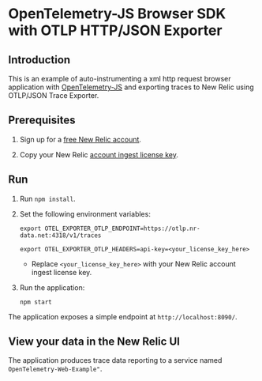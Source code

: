 # OpenTelemetry-JS Browser SDK with OTLP HTTP/JSON Exporter

## Introduction

This is an example of auto-instrumenting a xml http request browser application with [OpenTelemetry-JS](https://github.com/open-telemetry/opentelemetry-js-contrib/tree/main/metapackages/auto-instrumentations-web) and exporting traces to New Relic using OTLP/JSON Trace Exporter.

## Prerequisites

1. Sign up for a [free New Relic account](https://newrelic.com/signup).

2. Copy your New Relic [account ingest license key](https://one.newrelic.com/launcher/api-keys-ui.launcher).

## Run

1. Run `npm install`.

2. Set the following environment variables:

   ```shell
   export OTEL_EXPORTER_OTLP_ENDPOINT=https://otlp.nr-data.net:4318/v1/traces

   export OTEL_EXPORTER_OTLP_HEADERS=api-key=<your_license_key_here>
   ```
   - Replace `<your_license_key_here>` with your New Relic account ingest license key.

3. Run the application:

   ```shell
   npm start
   ```

The application exposes a simple endpoint at `http://localhost:8090/`.

## View your data in the New Relic UI

The application produces trace data reporting to a service named `OpenTelemetry-Web-Example"`.
